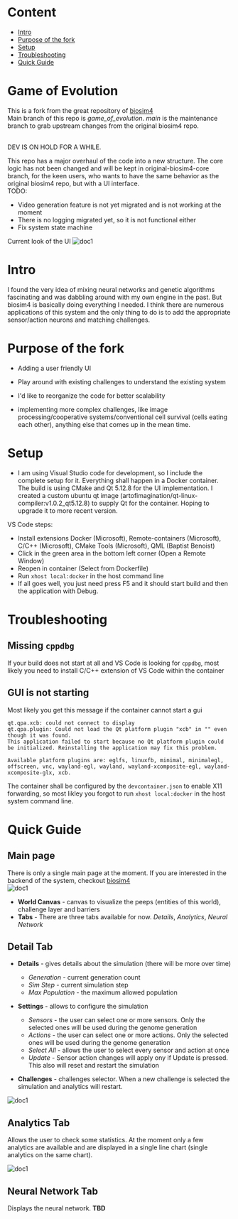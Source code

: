 # Content
* [Intro](#intro)<br>
* [Purpose of the fork](#purpose-of-the-fork)<br>
* [Setup](#setup)<br>
* [Troubleshooting](troubleshooting)<br>
* [Quick Guide](quick-guide)<br>

# Game of Evolution
This is a fork from the great repository of [biosim4](https://github.com/davidrmiller/biosim4)<br>
Main branch of this repo is _game_of_evolution_. _main_ is the maintenance branch to grab upstream changes from the original biosim4 repo.<br><br>

DEV IS ON HOLD FOR A WHILE.

This repo has a major overhaul of the code into a new structure. The core logic has not been changed and will be kept in original-biosim4-core branch, for the keen users, who wants to have the same behavior as the original biosim4 repo, but with a UI interface.<br>
TODO:
  - Video generation feature is not yet migrated and is not working at the moment
  - There is no logging migrated yet, so it is not functional either
  - Fix system state machine

Current look of the UI
![doc1](https://github.com/artofimagination/game-of-evolution/blob/game_of_evolution/resources/DocImg1.png)

# Intro
I found the very idea of mixing neural networks and genetic algorithms fascinating and was dabbling around with my own engine in the past. But biosim4 is basically doing everything I needed. I think there are numerous applications of this system and the only thing to do is to add the appropriate sensor/action neurons and matching challenges.

# Purpose of the fork
 - Adding a user friendly UI
 - Play around with existing challenges to understand the existing system
 - I'd like to reorganize the code for better scalability
 
 - implementing more complex challenges, like image processing/cooperative systems/conventional cell survival (cells eating each other), anything else that comes up in the mean time.

 # Setup
 - I am using Visual Studio code for development, so I include the complete setup for it. Everything shall happen in a Docker container. The build is using CMake and Qt 5.12.8 for the UI implementation. I created a custom ubuntu qt image (artofimagination/qt-linux-compiler:v1.0.2_qt5.12.8) to supply Qt for the container. Hoping to upgrade it to more recent version.
 
 VS Code steps:
 - Install extensions Docker (Microsoft), Remote-containers (Microsoft), C/C++ (Microsoft), CMake Tools (Microsoft), QML (Baptist Benoist)
 - Click in the green area in the bottom left corner (Open a Remote Window)
 - Reopen in container (Select from Dockerfile)
 - Run ```xhost local:docker``` in the host command line
 - If all goes well, you just need press F5 and it should start build and then the application with Debug.

# Troubleshooting
## Missing ```cppdbg```
 If your build does not start at all and VS Code is looking for ```cppdbg```, most likely you need to install C/C++ extension of VS Code within the container
## GUI is not starting
 Most likely you get this message if the container cannot start a gui
 ```
 qt.qpa.xcb: could not connect to display 
qt.qpa.plugin: Could not load the Qt platform plugin "xcb" in "" even though it was found.
This application failed to start because no Qt platform plugin could be initialized. Reinstalling the application may fix this problem.

Available platform plugins are: eglfs, linuxfb, minimal, minimalegl, offscreen, vnc, wayland-egl, wayland, wayland-xcomposite-egl, wayland-xcomposite-glx, xcb.
```

The container shall be configured by the ```devcontainer.json``` to enable X11 forwarding, so most likley you forgot to run ```xhost local:docker``` in the host system command line.

# Quick Guide
## Main page
There is only a single main page at the moment. If you are interested in the backend of the system, checkout [biosim4](https://github.com/davidrmiller/biosim4)<br>
![doc1](https://github.com/artofimagination/game-of-evolution/blob/game_of_evolution/resources/DocImg1.png)

* **World Canvas** - canvas to visualize the peeps (entities of this world), challenge layer and barriers
* **Tabs** - There are three tabs available for now. _Details_, _Analytics_, _Neural Network_

## Detail Tab
* **Details** - gives details about the simulation (there will be more over time)
     - _Generation_ - current generation count
     - _Sim Step_ - current simulation step
     - _Max Population_ - the maximum allowed population

* **Settings** - allows to configure the simulation
     - _Sensors_ - the user can select one or more sensors. Only the selected ones will be used during the genome generation
     - _Actions_ - the user can select one or more actions. Only the selected ones will be used during the genome generation
     - _Select All_ - allows the user to select every sensor and action at once
     - _Update_ - Sensor action changes will apply ony if Update is pressed. This also will reset and restart the simulation
* **Challenges** - challenges selector. When a new challenge is selected the simulation and analytics will restart.

![doc1](https://github.com/artofimagination/game-of-evolution/blob/game_of_evolution/resources/DocImg2.png)

## Analytics Tab
Allows the user to check some statistics. At the moment only a few analytics are available and are displayed in a single line chart (single analytics on the same chart).

![doc1](https://github.com/artofimagination/game-of-evolution/blob/game_of_evolution/resources/DocImg3.png)

## Neural Network Tab
Displays the neural network. **TBD**
